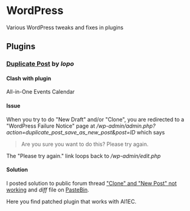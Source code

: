 # WordPress
Various WordPress tweaks and fixes in plugins

## Plugins

### [Duplicate Post](https://wordpress.org/plugins/duplicate-post/) by *lopo*

#### Clash with plugin
All-in-One Events Calendar

#### Issue
When you try to do "New Draft" and/or "Clone", you are redirected to a "WordPress Failure Notice" page at */wp-admin/admin.php?action=duplicate_post_save_as_new_post&post=ID* which says
> Are you sure you want to do this? Please try again.

The "Please try again." link loops back to */wp-admin/edit.php*

#### Solution
I posted solution to public forum thread ["Clone" and "New Post" not working](https://wordpress.org/support/topic/clone-and-new-post-not-working?#post-6518664) and *diff* file on [PasteBin](https://pastebin.com/RzxZv8E3).

Here you find patched plugin that works with AI1EC.

